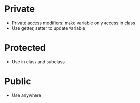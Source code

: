 # Private
- Private access modifiers: make variable only access in class 
- Use getter, setter to update variable

# Protected
- Use in class and subclass

# Public
- Use anywhere